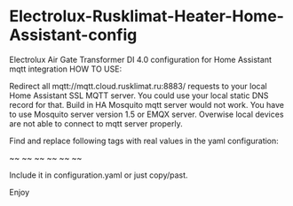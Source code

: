 # Electrolux-Rusklimat-Heater-Home-Assistant-config

Electrolux Air Gate Transformer DI 4.0 configuration for Home Assistant mqtt integration
HOW TO USE:

Redirect all mqtt://mqtt.cloud.rusklimat.ru:8883/ requests to your local Home Assistant SSL MQTT server.  You could use your local static DNS record for that. Build in HA Mosquito mqtt server would not work. You have to use Mosquito server version 1.5 or EMQX server. Overwise local devices are not able to connect to mqtt server properly. 

Find and replace following tags with real values in the yaml configuration:

 ~~ <DEVICE NAME> ~~
 ~~ <MAC ADDRES> ~~
 ~~ <TOKEN> ~~

Include it in configuration.yaml or just copy/past.

 Enjoy
